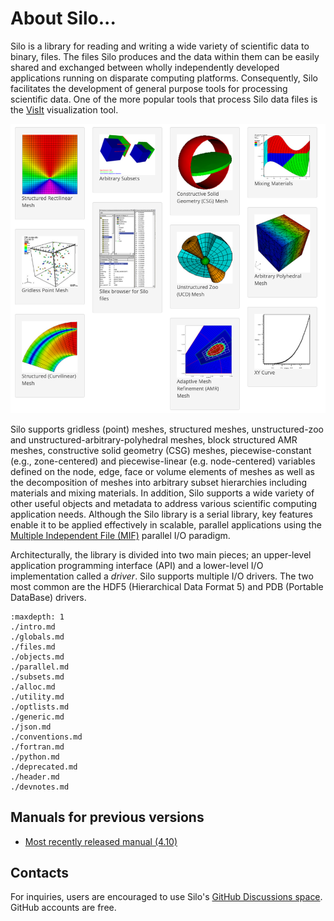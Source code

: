 # About Silo...

Silo is a library for reading and writing a wide variety of scientific data to binary, files.
The files Silo produces and the data within them can be easily shared and exchanged between wholly independently developed applications running on disparate computing platforms.
Consequently, Silo facilitates the development of general purpose tools for processing scientific data.
One of the more popular tools that process Silo data files is the [VisIt](https://github.com/visit-dav/visit) visualization tool.

![](images/silo_objects.png)

Silo supports gridless (point) meshes, structured meshes, unstructured-zoo and unstructured-arbitrary-polyhedral meshes, block structured AMR meshes, constructive solid geometry (CSG) meshes, piecewise-constant (e.g., zone-centered) and piecewise-linear (e.g. node-centered) variables defined on the node, edge, face or volume elements of meshes as well as the decomposition of meshes into arbitrary subset hierarchies including materials and mixing materials.
In addition, Silo supports a wide variety of other useful objects and metadata to address various scientific computing application needs.
Although the Silo library is a serial library, key features enable it to be applied effectively in scalable, parallel applications using the [Multiple Independent File (MIF)](https://www.hdfgroup.org/2017/03/mif-parallel-io-with-hdf5/) parallel I/O paradigm.

Architecturally, the library is divided into two main pieces; an upper-level application programming interface (API) and a lower-level I/O implementation called a *driver*.
Silo supports multiple I/O drivers.
The two most common are the HDF5 (Hierarchical Data Format 5) and PDB (Portable DataBase) drivers.

```{toctree}
:maxdepth: 1
./intro.md
./globals.md
./files.md
./objects.md
./parallel.md
./subsets.md
./alloc.md
./utility.md
./optlists.md
./generic.md
./json.md
./conventions.md
./fortran.md
./python.md
./deprecated.md
./header.md
./devnotes.md
```

## Manuals for previous versions

* [Most recently released manual (4.10)](https://wci.llnl.gov/sites/wci/files/2020-08/LLNL-SM-654357.pdf)

## Contacts

For inquiries, users are encouraged to use Silo's [GitHub Discussions space](https://github.com/LLNL/Silo/discussions).
GitHub accounts are free.
